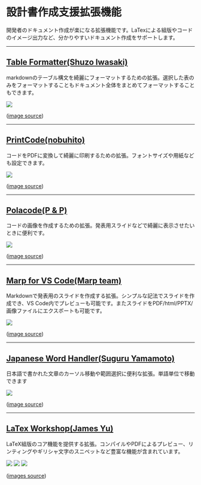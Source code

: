 # 設計書作成支援拡張機能

開発者のドキュメント作成が楽になる拡張機能です。LaTexによる組版やコードのイメージ出力など、分かりやすいドキュメント作成をサポートします。

---
## [Table Formatter(Shuzo Iwasaki)](https://marketplace.visualstudio.com/items?itemName=shuworks.vscode-table-formatter)

markdownのテーブル構文を綺麗にフォーマットするための拡張。選択した表のみをフォーマットすることもドキュメント全体をまとめてフォーマットすることもできます。

![](https://raw.githubusercontent.com/shuGH/vscode-table-formatter/master/res/complex_demo.gif)

([image source](https://marketplace.visualstudio.com/items?itemName=shuworks.vscode-table-formatter))

---
## [PrintCode(nobuhito)](https://marketplace.visualstudio.com/items?itemName=nobuhito.printcode)

コードをPDFに変換して綺麗に印刷するための拡張。フォントサイズや用紙なども設定できます。

![](https://raw.githubusercontent.com/nobuhito/vscode.printcode/master/printcode.gif)

([image source](https://marketplace.visualstudio.com/items?itemName=nobuhito.printcode))

---
## [Polacode(P & P)](https://marketplace.visualstudio.com/items?itemName=pnp.polacode)

コードの画像を作成するための拡張。発表用スライドなどで綺麗に表示させたいときに便利です。

![](https://github.com/octref/polacode/raw/master/demo/usage.gif)

([image source](https://marketplace.visualstudio.com/items?itemName=pnp.polacode))

---
## [Marp for VS Code(Marp team)](https://marketplace.visualstudio.com/items?itemName=marp-team.marp-vscode)

Markdownで発表用のスライドを作成する拡張。シンプルな記法でスライドを作成でき、VS Code内でプレビューも可能です。またスライドをPDF/html/PPTX/画像ファイルにエクスポートも可能です。

![](https://raw.githubusercontent.com/marp-team/marp-vscode/main/docs/screenshot.png)

([image source](https://marketplace.visualstudio.com/items?itemName=marp-team.marp-vscode))

---
## [Japanese Word Handler(Suguru Yamamoto)](https://marketplace.visualstudio.com/items?itemName=sgryjp.japanese-word-handler)

日本語で書かれた文章のカーソル移動や範囲選択に便利な拡張。単語単位で移動できます

![](https://github.com/sgryjp/japanese-word-handler/raw/master/images/japanese-word-handler.gif)

([image source](https://marketplace.visualstudio.com/items?itemName=sgryjp.japanese-word-handler))

---
## [LaTex Workshop(James Yu)](https://marketplace.visualstudio.com/items?itemName=James-Yu.latex-workshop)

LaTeX組版のコア機能を提供する拡張。コンパイルやPDFによるプレビュー、リンティングやギリシャ文字のスニペットなど豊富な機能が含まれています。


![](https://github.com/James-Yu/LaTeX-Workshop/raw/master/demo_media/subparagraph.gif)
![](https://github.com/James-Yu/LaTeX-Workshop/raw/master/demo_media/hover.gif)
![](https://github.com/James-Yu/LaTeX-Workshop/raw/master/demo_media/preview.gif)

([images source](https://marketplace.visualstudio.com/items?itemName=James-Yu.latex-workshop))
